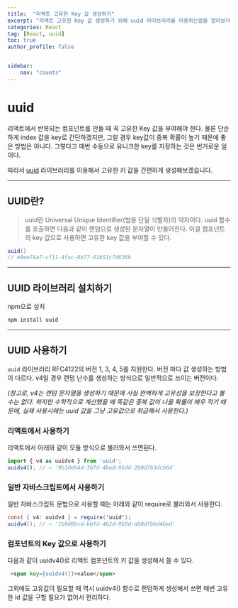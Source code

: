 ```yaml
---
title:  "리액트 고유한 Key 값 생성하기"
excerpt: "리액트 고유한 Key 값 생성하기 위해 uuid 라이브러리를 이용하는법을 알아보자. uuid란 Universal Unique Identifier(범용 단일 식별자)의 약자이다. uuid 함수를 호출하면 다음과 같이 랜덤으로 생성된 문자열이 만들어진다. "
categories: React
tag: [React, uuid]
toc: true
author_profile: false


sidebar:
    nav: "counts"
---
```

<!-- 
**{공지사항}** [ㅇㅇㅇㅇ]
{: .notice--class}
 -->

uuid
==

리액트에서 반복되는 컴포넌트를 만들 때 꼭 고유한 Key 값을 부여해야 한다. 물론 단순하게 index 값을 key로 간단하겠지만, 그럴 경우 key값이 중복 확률이 높기 때문에 좋은 방법은 아니다. 그렇다고 매번 수동으로 유니크한 key를 지정하는 것은 번거로운 일이다. 

따라서 [uuid](https://www.npmjs.com/package/uuid) 라이브러리를 이용해서 고유한 키 값을 간편하게 생성해보겠습니다.

---
## UUID란?
>uuid란 Universal Unique Identifier(범용 단일 식별자)의 약자이다. uuid 함수를 호출하면 다음과 같이 랜덤으로 생성된 문자열이 만들어진다. 이걸 컴포넌트의 key 값으로 사용하면 고유한 key 값을 부여할 수 있다.

```java
uuid() 
// e9ee74a7-cf11-4fac-8b77-61b51c7d636b
```

---
## UUID 라이브러리 설치하기
npm으로 설치
```java
npm install uuid
```
---
## UUID 사용하기
`uuid` 라이브러리 RFC4122의 버전 1, 3, 4, 5를 지원한다. 버전 마다 값 생성하는 방법이 다르다. v4일 경우 랜덤 난수를 생성하는 방식으로 일반적으로 쓰이는 버전이다.

_(참고로, v4는 랜덤 문자열을 생성하기 때문에 사실 완벽하게 고유성을 보장한다고 볼 수는 없다. 하지만 수학적으로 계산했을 때 똑같은 중복 값이 나올 확률이 매우 적기 때문에, 실제 사용시에는 uuid 값을 그냥 고유값으로 취급해서 사용한다.)_

### 리액트에서 사용하기

리액트에서 아래와 같이 모듈 방식으로 불러와서 쓰면된다.
```javascript
import { v4 as uuidv4 } from 'uuid';
uuidv4(); // ⇨ '9b1deb4d-3b7d-4bad-9bdd-2b0d7b3dcb6d'
```
### 일반 자바스크립트에서 사용하기

일반 자바스크립트 문법으로 사용할 때는 아래와 같이 require로 불러와서 사용한다.
```java
const { v4: uuidv4 } = require('uuid');
uuidv4(); // ⇨ '1b9d6bcd-bbfd-4b2d-9b5d-ab8dfbbd4bed'
```

### 컴포넌트의 Key 값으로 사용하기
다음과 같이 uuidv4()로 리액트 컴포넌트의 키 값을 생성해서 쓸 수 있다.
```html
 <span key={uuidv4()}>value</span>
```
그외에도 고유값이 필요할 때 역시 uuidv4() 함수로 랜덤하게 생성해서 쓰면 매번 고유한 id 값을 구할 필요가 없어서 편리하다.
